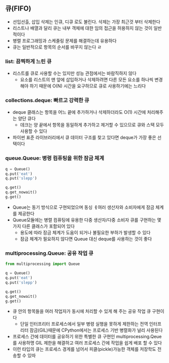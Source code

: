 ## 큐(FIFO)

- 선입선출, 삽입 삭제는 인큐, 디큐 로도 불린다. 삭제는 가장 최근것 부터 삭제한다
- 리스트나 배열과 달리 큐는 내부 객체에 대한 임의 접근을 허용하지 않는 것이 일반적이다
- 병렬 프로그래밍과 스케줄링 문제를 해결하는데 유용하다
- 큐는 일반적으로 항목의 순서를 바꾸지 않는다 ㄹ

### list: 끔찍하게 느린 큐

- 리스트를 큐로 사용할 수는 있지만 성능 관점에서는 바람직하지 않다
    - 요소를 리스트의 맨 앞에 삽입하거나 삭제하려면 다른 모든 요소를 하나씩 변경해야 하기 때문에 O(N) 시간을 요구하므로 큐로 사용하기에는 느리다

### collections.deque: 빠르고 강력한 큐

- deque 클래스는 항목을 어느 끝에 추가하거나 삭제하더라도 O(1) 시간에 처리해주는 양단 큐다
    - 데크는 양 끝에서 항목을 동일하게 추가하고 제거할 수 있으므로 큐와 스택 모두 사용할 수 있다
- 파이썬 표준 라이브러리에서 큐 데이터 구조를 찾고 있다면 deque가 가장 좋은 선택이다

### queue.Queue: 병령 컴퓨팅을 위한 잠금 체계

```python
q = Queue()
q.put('eat')
q.put('slepp')

q.get()
q.get_nowait()
g.get()
```

- Queue는 동기 방식으로 구현되었으며 동싱 ㅔ여러 생산자와 소비자에게 잠금 체계를 제공한다
- Queue모듈에는 병렬 컴퓨팅에 유용한 다중 생산자/다중 소비자 큐를 구현하는 몇 가지 다른 클래스가 포함되어 있다
    - 용도에 따라 잠금 체계가 도움이 되거나 불필요한 부하가 발생할 수 있다
    - 잠금 체계가 필요하지 않다면 Queue 대신 deque를 사용하는 것이 좋다

### multiprocessing.Queue: 공유 작업 큐

```python
from multiprocessing import Queue

q = Queue()
q.put('eat')
q.put('slepp')

q.get()
q.get_nowait()
g.get()
```

- 큐 안의 항목들을 여러 작업자가 동시에 처리할 수 있게 해 주는 공유 작업 큐 구현이다
    - 단일 인터프리터 프로세스에서 일부 병령 실행을 못하게 제한하는 전역 인터프리터 잠금(GIL)때문에 CPython에서는 프로세스 기반 병렬화가 널리 사용된다
- 프로세스 간에 데이터를 공유하기 위한 특별한 큐 구현인 multiprocessing.Qeue를 사용하명 GIL 제한을 해결하고 여러 프로세스 간에 작업을 쉽게 배포 할 수 있다
- 이런 타입의 큐는 프로세스 경게를 넘어서 피클(pickle)가능한 객체를 저장학도 전송할 수 있따 